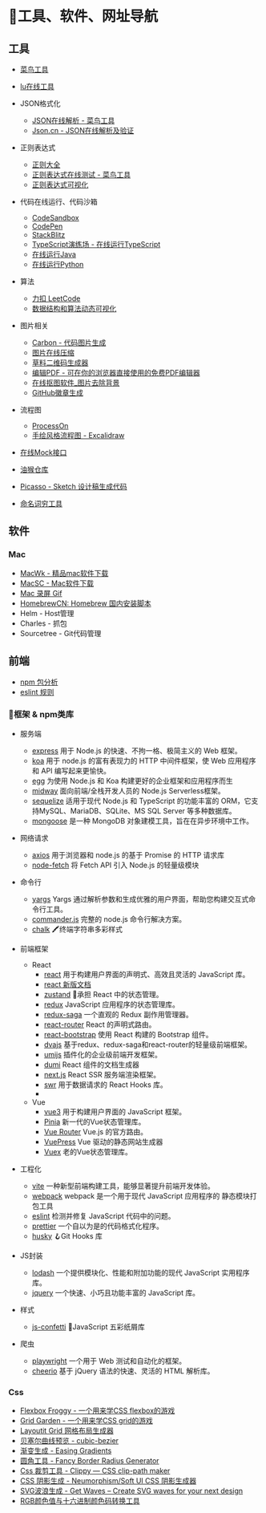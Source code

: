 # 🧭工具、软件、网址导航

## 工具

- [菜鸟工具](https://c.runoob.com/)
- [lu在线工具](https://tool.lu/)

- JSON格式化
	- [JSON在线解析 - 菜鸟工具](https://c.runoob.com/front-end/53/)
	- [Json.cn - JSON在线解析及验证](https://www.json.cn/)

- 正则表达式
	- [正则大全](https://any86.github.io/any-rule/)
	- [正则表达式在线测试 - 菜鸟工具](https://c.runoob.com/front-end/854/)
	- [正则表达式可视化](https://devtoolcafe.com/tools/regex#!flags=img&re=%5Cw%2B%5C.%5Cw%2B)

- 代码在线运行、代码沙箱
	- [CodeSandbox](https://codesandbox.io/)
	- [CodePen](https://codepen.io/)
	- [StackBlitz](https://stackblitz.com/)
	- [TypeScript演练场 - 在线运行TypeScript](https://www.typescriptlang.org/zh/play)
	- [在线运行Java](https://www.bejson.com/runcode/java/)
	- [在线运行Python](https://www.bejson.com/runcode/python3/)

- 算法
	- [力扣 LeetCode](https://leetcode.cn/)
	- [数据结构和算法动态可视化](https://visualgo.net/zh)

- 图片相关
	- [Carbon - 代码图片生成](https://carbon.now.sh/)
	- [图片在线压缩](https://tinypng.com/)
	- [草料二维码生成器](https://cli.im/)
	- [编辑PDF - 可在你的浏览器直接使用的免费PDF编辑器](https://smallpdf.com/cn/edit-pdf)
	- [在线抠图软件_图片去除背景](https://www.remove.bg/zh/upload)
	- [GitHub徽章生成](https://shields.io/)

- 流程图
	- [ProcessOn](https://www.processon.com/diagrams)
	- [手绘风格流程图 - Excalidraw](https://excalidraw.com/)

- [在线Mock接口](https://www.fastmock.site/#/projects)
- [油猴仓库](https://greasyfork.org/zh-CN)
- [Picasso - Sketch 设计稿生成代码](https://picassoui.58.com/%E6%8C%87%E5%8D%97/#%E5%89%8D%E6%8F%90)
- [命名词穷工具](https://unbug.github.io/codelf/#finance)

## 软件

### Mac

- [MacWk - 精品mac软件下载](https://macwk.com/)
- [MacSC - Mac软件下载](https://mac.macsc.com/)
- [Mac 录屏 Gif](https://getkap.co/)
- [HomebrewCN: Homebrew 国内安装脚本](https://gitee.com/cunkai/HomebrewCN)
- Helm - Host管理
- Charles - 抓包
- Sourcetree - Git代码管理


## 前端

- [npm 包分析](https://bundlephobia.com/)
- [eslint 规则](https://alloyteam.github.io/eslint-config-alloy/?language=zh-CN)

### 🔗框架 & npm类库

- 服务端
	- [express](https://github.com/expressjs/express) 用于 Node.js 的快速、不拘一格、极简主义的 Web 框架。
	- [koa](https://github.com/koajs/koa) 用于 node.js 的富有表现力的 HTTP 中间件框架，使 Web 应用程序和 API 编写起来更愉快。
	- [egg](https://github.com/eggjs/egg) 为使用 Node.js 和 Koa 构建更好的企业框架和应用程序而生
	- [midway](https://github.com/midwayjs/midway) 面向前端/全栈开发人员的 Node.js Serverless框架。
	- [sequelize](https://github.com/sequelize/sequelize) 适用于现代 Node.js 和 TypeScript 的功能丰富的 ORM，它支持MySQL、MariaDB、SQLite、MS SQL Server 等多种数据库。
	- [mongoose](https://github.com/Automattic/mongoose) 是一种 MongoDB 对象建模工具，旨在在异步环境中工作。 
	
- 网络请求
	- [axios](https://github.com/axios/axios) 用于浏览器和 node.js 的基于 Promise 的 HTTP 请求库
	- [node-fetch](https://github.com/node-fetch/node-fetch) 将 Fetch API 引入 Node.js 的轻量级模块

- 命令行
	- [yargs](https://github.com/yargs/yargs) Yargs 通过解析参数和生成优雅的用户界面，帮助您构建交互式命令行工具。
	- [commander.js](https://github.com/tj/commander.js/blob/master/Readme_zh-CN.md) 完整的 node.js 命令行解决方案。
	- [chalk](https://github.com/chalk/chalk) 🖍终端字符串多彩样式

- 前端框架
	- React
		- [react](https://github.com/facebook/react) 用于构建用户界面的声明式、高效且灵活的 JavaScript 库。
		- [react 新版文档](https://beta.reactjs.org/)
		- [zustand](https://github.com/pmndrs/zustand) 🐻承担 React 中的状态管理。
		- [redux](https://github.com/reduxjs/redux) JavaScript 应用程序的状态管理库。
		- [redux-saga](https://github.com/redux-saga/redux-saga) 一个直观的 Redux 副作用管理器。
		- [react-router](https://github.com/remix-run/react-router) React 的声明式路由。
		- [react-bootstrap](https://github.com/react-bootstrap/react-bootstrap) 使用 React 构建的 Bootstrap 组件。
		- [dvajs](https://github.com/dvajs/dva) 基于redux、redux-saga和react-router的轻量级前端框架。
		- [umijs](https://github.com/umijs/umi) 插件化的企业级前端开发框架。
		- [dumi](https://github.com/umijs/dumi) React 组件的文档生成器
		- [next.js](https://github.com/vercel/next.js) React SSR 服务端渲染框架。
		- [swr](https://github.com/vercel/swr) 用于数据请求的 React Hooks 库。
		- 
	- Vue
		- [vue3](https://cn.vuejs.org/guide/introduction.html) 用于构建用户界面的 JavaScript 框架。
		- [Pinia](https://pinia.vuejs.org/zh/) 新一代的Vue状态管理库。
		- [Vue Router](https://router.vuejs.org/zh/) Vue.js 的官方路由。
		- [VuePress](https://v2.vuepress.vuejs.org/zh/) Vue 驱动的静态网站生成器
		- [Vuex](https://vuex.vuejs.org/zh/) 老的Vue状态管理库。

- 工程化
	- [vite](https://cn.vitejs.dev/guide/) 一种新型前端构建工具，能够显著提升前端开发体验。
	- [webpack](https://www.webpackjs.com/concepts/) webpack 是一个用于现代 JavaScript 应用程序的 静态模块打包工具
	- [eslint](https://github.com/eslint/eslint) 检测并修复 JavaScript 代码中的问题。
	- [prettier](https://github.com/prettier/prettier) 一个自以为是的代码格式化程序。
	- [husky](https://github.com/typicode/husky) 🪝Git Hooks 库

- JS封装
	- [lodash](https://github.com/lodash/lodash) 一个提供模块化、性能和附加功能的现代 JavaScript 实用程序库。
	- [jquery](https://github.com/jquery/jquery) 一个快速、小巧且功能丰富的 JavaScript 库。

- 样式
	- [js-confetti](https://github.com/loonywizard/js-confetti) 🎉JavaScript 五彩纸屑库

- 爬虫
	- [playwright](https://github.com/microsoft/playwright) 一个用于 Web 测试和自动化的框架。
	- [cheerio](https://github.com/cheeriojs/cheerio) 基于 jQuery 语法的快速、灵活的 HTML 解析库。

### Css
- [Flexbox Froggy - 一个用来学CSS flexbox的游戏](https://flexboxfroggy.com/#zh-cn)
- [Grid Garden - 一个用来学CSS grid的游戏](https://cssgridgarden.com/#zh-cn)
- [Layoutit Grid 网格布局生成器](https://grid.layoutit.com/)
- [贝塞尔曲线预览 - cubic-bezier](https://cubic-bezier.com/#.48,.51,1,-0.13)
- [渐变生成 - Easing Gradients](https://larsenwork.com/easing-gradients/#editor)
- [圆角工具 - Fancy Border Radius Generator](https://9elements.github.io/fancy-border-radius/#79.22.9.84--.)
- [Css 裁剪工具 - Clippy — CSS clip-path maker](https://bennettfeely.com/clippy/)
- [CSS 阴影生成 - Neumorphism/Soft UI CSS 阴影生成器](https://neumorphism.io/#e0e0e0)
- [SVG波浪生成 - Get Waves – Create SVG waves for your next design](https://getwaves.io/)
- [RGB颜色值与十六进制颜色码转换工具](https://www.sioe.cn/yingyong/yanse-rgb-16/)